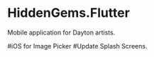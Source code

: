 # HiddenGems.Flutter

Mobile application for Dayton artists.

#iOS for Image Picker
#Update Splash Screens.